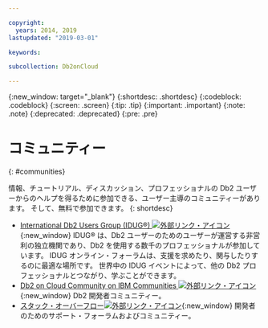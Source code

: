 ```yaml
---

copyright:
  years: 2014, 2019
lastupdated: "2019-03-01"

keywords: 

subcollection: Db2onCloud

---
```


<!-- Attribute definitions --> 
{:new_window: target="_blank"}
{:shortdesc: .shortdesc}
{:codeblock: .codeblock}
{:screen: .screen}
{:tip: .tip}
{:important: .important}
{:note: .note}
{:deprecated: .deprecated}
{:pre: .pre}

# コミュニティー
{: #communities}

情報、チュートリアル、ディスカッション、プロフェッショナルの Db2 ユーザーからのヘルプを得るために参加できる、ユーザー主導のコミュニティーがあります。 そして、無料で参加できます。
{: shortdesc}

* [International Db2 Users Group (IDUG®) ![外部リンク・アイコン](../../icons/launch-glyph.svg "外部リンク・アイコン")](https://www.idug.org/){:new_window} IDUG® は、Db2 ユーザーのためのユーザーが運営する非営利の独立機関であり、Db2 を使用する数千のプロフェッショナルが参加しています。 IDUG オンライン・フォーラムは、支援を求めたり、関与したりするのに最適な場所です。 世界中の IDUG イベントによって、他の Db2 プロフェッショナルとつながり、学ぶことができます。
* [Db2 on Cloud Community on IBM Communities ![外部リンク・アイコン](../../icons/launch-glyph.svg "外部リンク・アイコン")](https://community.ibm.com/community/user/hybriddatamanagement/communities/community-home?CommunityKey=ea909850-39ea-4ac4-9512-8e2eb37ea09a){:new_window} Db2 開発者コミュニティー。
* [スタック・オーバーフロー![外部リンク・アイコン](../../icons/launch-glyph.svg "外部リンク・アイコン")](https://stackoverflow.com/users/login?ssrc=anon_ask&returnurl=https%3a%2f%2fstackoverflow.com%2fquestions%2fask%3ftags%3ddashdb){:new_window} 開発者のためのサポート・フォーラムおよびコミュニティー。
